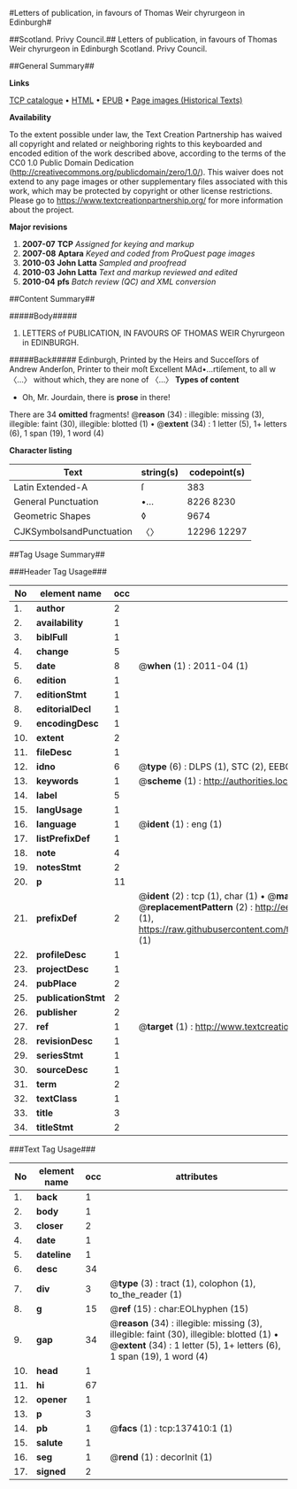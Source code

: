 #Letters of publication, in favours of Thomas Weir chyrurgeon in Edinburgh#

##Scotland. Privy Council.##
Letters of publication, in favours of Thomas Weir chyrurgeon in Edinburgh
Scotland. Privy Council.

##General Summary##

**Links**

[TCP catalogue](http://www.ota.ox.ac.uk/tcp/)  • 
[HTML](http://tei.it.ox.ac.uk/tcp/Texts-HTML/free/A92/A92645.html)  • 
[EPUB](http://tei.it.ox.ac.uk/tcp/Texts-EPUB/free/A92/A92645.epub) • 
[Page images (Historical Texts)](https://historicaltexts.jisc.ac.uk/eebo-99897677e)

**Availability**

To the extent possible under law, the Text Creation Partnership has waived all copyright and related or neighboring rights to this keyboarded and encoded edition of the work described above, according to the terms of the CC0 1.0 Public Domain Dedication (http://creativecommons.org/publicdomain/zero/1.0/). This waiver does not extend to any page images or other supplementary files associated with this work, which may be protected by copyright or other license restrictions. Please go to https://www.textcreationpartnership.org/ for more information about the project.

**Major revisions**

1. __2007-07__ __TCP__ *Assigned for keying and markup*
1. __2007-08__ __Aptara__ *Keyed and coded from ProQuest page images*
1. __2010-03__ __John Latta__ *Sampled and proofread*
1. __2010-03__ __John Latta__ *Text and markup reviewed and edited*
1. __2010-04__ __pfs__ *Batch review (QC) and XML conversion*

##Content Summary##

#####Body#####

1. LETTERS of PUBLICATION,
IN FAVOURS OF
THOMAS WEIR Chyrurgeon in EDINBURGH.

#####Back#####
Edinburgh, Printed by the Heirs and Succeſſors of Andrew Anderſon, Printer to their moſt Excellent MAd•…rtiſement, to all w〈…〉 without which, they are none of 〈…〉
**Types of content**

  * Oh, Mr. Jourdain, there is **prose** in there!

There are 34 **omitted** fragments! 
 @__reason__ (34) : illegible: missing (3), illegible: faint (30), illegible: blotted (1)  •  @__extent__ (34) : 1 letter (5), 1+ letters (6), 1 span (19), 1 word (4)

**Character listing**


|Text|string(s)|codepoint(s)|
|---|---|---|
|Latin Extended-A|ſ|383|
|General Punctuation|•…|8226 8230|
|Geometric Shapes|◊|9674|
|CJKSymbolsandPunctuation|〈〉|12296 12297|

##Tag Usage Summary##

###Header Tag Usage###

|No|element name|occ|attributes|
|---|---|---|---|
|1.|__author__|2||
|2.|__availability__|1||
|3.|__biblFull__|1||
|4.|__change__|5||
|5.|__date__|8| @__when__ (1) : 2011-04 (1)|
|6.|__edition__|1||
|7.|__editionStmt__|1||
|8.|__editorialDecl__|1||
|9.|__encodingDesc__|1||
|10.|__extent__|2||
|11.|__fileDesc__|1||
|12.|__idno__|6| @__type__ (6) : DLPS (1), STC (2), EEBO-CITATION (1), PROQUEST (1), VID (1)|
|13.|__keywords__|1| @__scheme__ (1) : http://authorities.loc.gov/ (1)|
|14.|__label__|5||
|15.|__langUsage__|1||
|16.|__language__|1| @__ident__ (1) : eng (1)|
|17.|__listPrefixDef__|1||
|18.|__note__|4||
|19.|__notesStmt__|2||
|20.|__p__|11||
|21.|__prefixDef__|2| @__ident__ (2) : tcp (1), char (1)  •  @__matchPattern__ (2) : ([0-9\-]+):([0-9IVX]+) (1), (.+) (1)  •  @__replacementPattern__ (2) : http://eebo.chadwyck.com/downloadtiff?vid=$1&page=$2 (1), https://raw.githubusercontent.com/textcreationpartnership/Texts/master/tcpchars.xml#$1 (1)|
|22.|__profileDesc__|1||
|23.|__projectDesc__|1||
|24.|__pubPlace__|2||
|25.|__publicationStmt__|2||
|26.|__publisher__|2||
|27.|__ref__|1| @__target__ (1) : http://www.textcreationpartnership.org/docs/. (1)|
|28.|__revisionDesc__|1||
|29.|__seriesStmt__|1||
|30.|__sourceDesc__|1||
|31.|__term__|2||
|32.|__textClass__|1||
|33.|__title__|3||
|34.|__titleStmt__|2||


###Text Tag Usage###

|No|element name|occ|attributes|
|---|---|---|---|
|1.|__back__|1||
|2.|__body__|1||
|3.|__closer__|2||
|4.|__date__|1||
|5.|__dateline__|1||
|6.|__desc__|34||
|7.|__div__|3| @__type__ (3) : tract (1), colophon (1), to_the_reader (1)|
|8.|__g__|15| @__ref__ (15) : char:EOLhyphen (15)|
|9.|__gap__|34| @__reason__ (34) : illegible: missing (3), illegible: faint (30), illegible: blotted (1)  •  @__extent__ (34) : 1 letter (5), 1+ letters (6), 1 span (19), 1 word (4)|
|10.|__head__|1||
|11.|__hi__|67||
|12.|__opener__|1||
|13.|__p__|3||
|14.|__pb__|1| @__facs__ (1) : tcp:137410:1 (1)|
|15.|__salute__|1||
|16.|__seg__|1| @__rend__ (1) : decorInit (1)|
|17.|__signed__|2||
